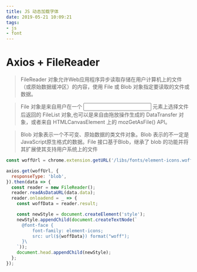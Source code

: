 ```yaml
---
title: JS 动态加载字体
date: 2019-05-21 10:09:21
tags:
- js
- font
---
```


# Axios + FileReader

> FileReader 对象允许Web应用程序异步读取存储在用户计算机上的文件（或原始数据缓冲区）的内容，使用 File 或 Blob 对象指定要读取的文件或数据。

> File 对象是来自用户在一个 <input> 元素上选择文件后返回的 FileList 对象,也可以是来自由拖放操作生成的 DataTransfer 对象，或者来自 HTMLCanvasElement 上的 mozGetAsFile() API。

> Blob 对象表示一个不可变、原始数据的类文件对象。Blob 表示的不一定是JavaScript原生格式的数据。File 接口基于Blob，继承了 blob 的功能并将其扩展使其支持用户系统上的文件


```js
const woffUrl = chrome.extension.getURL('/libs/fonts/element-icons.woff');

axios.get(woffUrl, {
  responseType: 'blob',
}).then(data => {
  const reader = new FileReader();
  reader.readAsDataURL(data.data);
  reader.onloadend = _ => {
    const woffData = reader.result;

    const newStyle = document.createElement('style');
    newStyle.appendChild(document.createTextNode(`
      @font-face {
          font-family: element-icons;
          src: url(${woffData}) format("woff");
      }\
    `));
    document.head.appendChild(newStyle);
  };
});
```


